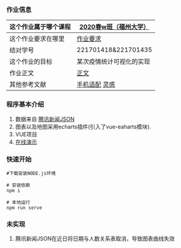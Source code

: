 ### 作业信息

| 这个作业属于哪个课程 |[2020春w班（福州大学）](https://edu.cnblogs.com/campus/fzu/2020SpringW)|
| -------------------- | ---------------------------------------------------- |
| 这个作业要求在哪里   | [作业要求](https://edu.cnblogs.com/campus/fzu/2020SpringW/homework/10456) |
|结对学号|221701418&221701435|
| 这个作业的目标       | 某次疫情统计可视化的实现                           |
| 作业正文             | [正文](https://www.cnblogs.com/molimoli/p/12493898.html)                 |
| 其他参考文献         | [手机适配](http://npm.taobao.org/package/resize-detector) [灵感](https://github.com/BlankerL/DXY-COVID-19-Crawler)     
### 程序基本介绍

1. 数据来自 [腾讯新闻JSON](https://view.inews.qq.com/g2/getOnsInfo?name=disease_h5)
2. 图表以及地图采用echarts插件(引入了vue-eaharts模块).
3. VUE项目
5. [在线演示](http://ncov.sunaner.wang/#/)

### 快速开始
```
#下载安装NODE.js环境

# 安装依赖
npm i

# 本地运行
npm run serve
```

### 未实现
1. 腾讯新闻JSON在近日将日期与人数关系表取消，导致图表曲线失效